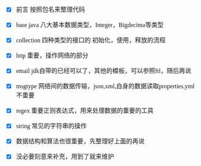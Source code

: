 <font face="SimSun" size=3>

- [x] 前言 按照包名来整理代码

- [x] base java 八大基本数据类型，Integer，Bigdecima等类型

- [x] collection 四种类型的接口的 初始化，使用，释放的流程

- [x] http 重要，操作网络的部分

- [x] email jdk自带的已经可以了，其他的模板，可以参照ftl，随后再说

- [x] msgtype  网络间的数据传输，json,xml,自身的数据读取properties,yml 不重要

- [x] regex 重要正则表达式，用来处理数据的重要的工具

- [x] string 常见的字符串的操作

- [x] 数据结构和算法也很重要，先整理好上面的再说

- [x] 没必要刻意来补充，用到了就来维护

</font>